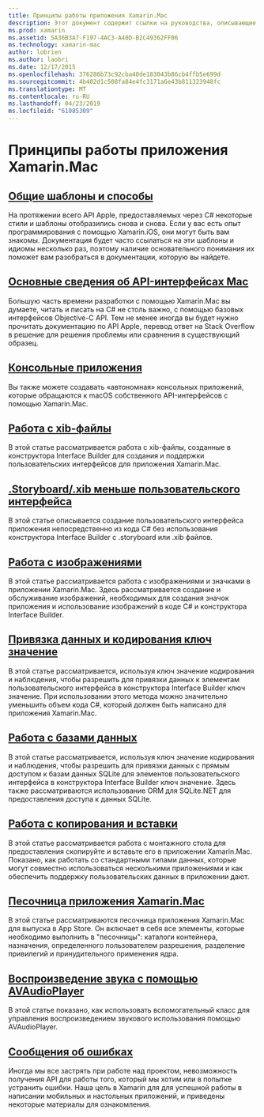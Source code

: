 ```yaml
---
title: Принципы работы приложения Xamarin.Mac
description: Этот документ содержит ссылки на руководства, описывающие основные понятия, необходимые для понимания при разработке приложений Xamarin.Mac.
ms.prod: xamarin
ms.assetid: 5A36B3A7-F197-4AC3-A40D-B2C49362FF06
ms.technology: xamarin-mac
author: lobrien
ms.author: laobri
ms.date: 12/17/2015
ms.openlocfilehash: 376286b73c92cba40de183043b86cb4ffb5e699d
ms.sourcegitcommit: 4b402d1c508fa84e4fc3171a6e43b811323948fc
ms.translationtype: MT
ms.contentlocale: ru-RU
ms.lasthandoff: 04/23/2019
ms.locfileid: "61085309"
---
```

# <a name="xamarinmac-application-fundamentals"></a>Принципы работы приложения Xamarin.Mac

## <a name="common-patterns-and-idiomsmacapp-fundamentalspatternsmd"></a>[Общие шаблоны и способы](~/mac/app-fundamentals/patterns.md)

На протяжении всего API Apple, предоставляемых через C# некоторые стили и шаблоны отобразились снова и снова. Если у вас есть опыт программирования с помощью Xamarin.iOS, они могут быть вам знакомы. Документация будет часто ссылаться на эти шаблоны и идиомы несколько раз, поэтому наличие основательного понимания их поможет вам разобраться в документации, которую вы найдете.

## <a name="understanding-mac-apismacapp-fundamentalsmac-apismd"></a>[Основные сведения об API-интерфейсах Mac](~/mac/app-fundamentals/mac-apis.md)

Большую часть времени разработки с помощью Xamarin.Mac вы думаете, читать и писать на C# не столь важно, с помощью базовых интерфейсов Objective-C API. Тем не менее иногда вы будет нужно прочитать документацию по API Apple, перевод ответ на Stack Overflow в решение для решения проблемы или сравнения в существующий образец.

## <a name="console-appsmacapp-fundamentalsconsolemd"></a>[Консольные приложения](~/mac/app-fundamentals/console.md)

Вы также можете создавать «автономная» консольных приложений, которые обращаются к macOS собственного API-интерфейсов с помощью Xamarin.Mac.

## <a name="working-with-xib-filesmacapp-fundamentalsxibmd"></a>[Работа с xib-файлы](~/mac/app-fundamentals/xib.md)

В этой статье рассматривается работа с xib-файлы, созданные в конструктора Interface Builder для создания и поддержки пользовательских интерфейсов для приложения Xamarin.Mac.

## <a name="storyboardxib-less-user-interface-designmacapp-fundamentalsxibless-uimd"></a>[.Storyboard/.xib меньше пользовательского интерфейса](~/mac/app-fundamentals/xibless-ui.md)

В этой статье описывается создание пользовательского интерфейса приложения непосредственно из кода C# без использования конструктора Interface Builder с .storyboard или .xib файлов.

## <a name="working-with-imagesmacapp-fundamentalsimagemd"></a>[Работа с изображениями](~/mac/app-fundamentals/image.md)

В этой статье рассматривается работа с изображениями и значками в приложении Xamarin.Mac. Здесь рассматривается создание и обслуживание изображений, необходимых для создания значок приложения и использование изображений в коде C# и конструктора Interface Builder.

## <a name="data-binding-and-key-value-codingmacapp-fundamentalsdatabindingmd"></a>[Привязка данных и кодирования ключ значение](~/mac/app-fundamentals/databinding.md)

В этой статье рассматривается, используя ключ значение кодирования и наблюдения, чтобы разрешить для привязки данных к элементам пользовательского интерфейса в конструктора Interface Builder ключ значение. При использовании этого метода можно значительно уменьшить объем кода C#, который должен быть написано для приложения Xamarin.Mac. 

## <a name="working-with-databasesmacapp-fundamentalsdatabasesmd"></a>[Работа с базами данных](~/mac/app-fundamentals/databases.md)

В этой статье рассматривается, используя ключ значение кодирования и наблюдения, чтобы разрешить для привязки данных с прямым доступом к базам данных SQLite для элементов пользовательского интерфейса в конструктора Interface Builder ключ значение. Здесь также рассматриваются использование ORM для SQLite.NET для предоставления доступа к данных SQLite.

## <a name="working-with-copy-and-pastemacapp-fundamentalscopy-pastemd"></a>[Работа с копирования и вставки](~/mac/app-fundamentals/copy-paste.md)

В этой статье рассматривается работа с монтажного стола для предоставления скопируйте и вставьте его в приложении Xamarin.Mac. Показано, как работать со стандартными типами данных, которые могут совместно использоваться несколькими приложениями и как обеспечить поддержку пользовательских данных в приложении дают.

## <a name="sandboxing-a-xamarinmac-appmacapp-fundamentalssandboxingmd"></a>[Песочница приложения Xamarin.Mac](~/mac/app-fundamentals/sandboxing.md)

В этой статье рассматриваются песочница приложения Xamarin.Mac для выпуска в App Store. Он включает в себя все элементы, которые необходимо выполнить в "песочницы": каталоги контейнера, назначения, определенного пользователем разрешения, разделение привилегий и принудительного применения ядра.

## <a name="playing-sound-with-avaudioplayermacapp-fundamentalssoundsmd"></a>[Воспроизведение звука с помощью AVAudioPlayer](~/mac/app-fundamentals/sounds.md)

В этой статье показано, как использовать вспомогательный класс для управления воспроизведением звукового использования помощью AVAudioPlayer.

## <a name="reporting-bugsmacapp-fundamentalstroubleshootingmd"></a>[Сообщения об ошибках](~/mac/app-fundamentals/troubleshooting.md)

Иногда мы все застрять при работе над проектом, невозможность получения API для работы того, который мы хотим или в попытке устранить ошибки. Наша цель в Xamarin для для успешной работы в написании мобильных и настольных приложений, и приведены некоторые материалы для ознакомления.
